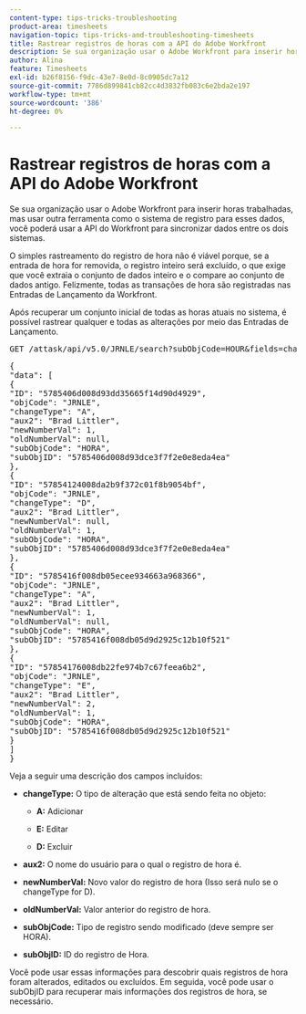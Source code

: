 ```yaml
---
content-type: tips-tricks-troubleshooting
product-area: timesheets
navigation-topic: tips-tricks-and-troubleshooting-timesheets
title: Rastrear registros de horas com a API do Adobe Workfront
description: Se sua organização usar o Adobe Workfront para inserir horas trabalhadas, mas usar outra ferramenta como o sistema de registro para esses dados, você poderá usar a API do Workfront para sincronizar dados entre os dois sistemas.
author: Alina
feature: Timesheets
exl-id: b26f8156-f9dc-43e7-8e0d-8c0905dc7a12
source-git-commit: 7786d899841cb82cc4d3832fb083c6e2bda2e197
workflow-type: tm+mt
source-wordcount: '386'
ht-degree: 0%

---
```


# Rastrear registros de horas com a API do Adobe Workfront

Se sua organização usar o Adobe Workfront para inserir horas trabalhadas, mas usar outra ferramenta como o sistema de registro para esses dados, você poderá usar a API do Workfront para sincronizar dados entre os dois sistemas.

O simples rastreamento do registro de hora não é viável porque, se a entrada de hora for removida, o registro inteiro será excluído, o que exige que você extraia o conjunto de dados inteiro e o compare ao conjunto de dados antigo. Felizmente, todas as transações de hora são registradas nas Entradas de Lançamento da Workfront.

Após recuperar um conjunto inicial de todas as horas atuais no sistema, é possível rastrear qualquer e todas as alterações por meio das Entradas de Lançamento.
<pre>GET /attask/api/v5.0/JRNLE/search?subObjCode=HOUR&amp;fields=changeType,aux2,newNumberVal,oldNumberVal,subObjCode,subObjID</pre><pre>{<br>"data": [<br>{<br>"ID": "5785406d008d93dd35665f14d90d4929",<br>"objCode": "JRNLE",<br>"changeType": "A",<br>"aux2": "Brad Littler",<br>"newNumberVal": 1,<br>"oldNumberVal": null,<br>"subObjCode": "HORA",<br>"subObjID": "5785406d008d93dce3f7f2e0e8eda4ea"<br>},<br>{<br>"ID": "57854124008da2b9f372c01f8b9054bf",<br>"objCode": "JRNLE",<br>"changeType": "D",<br>"aux2": "Brad Littler",<br>"newNumberVal": null,<br>"oldNumberVal": 1,<br>"subObjCode": "HORA",<br>"subObjID": "5785406d008d93dce3f7f2e0e8eda4ea"<br>},<br>{<br>"ID": "5785416f008db05ecee934663a968366",<br>"objCode": "JRNLE",<br>"changeType": "A",<br>"aux2": "Brad Littler",<br>"newNumberVal": 1,<br>"oldNumberVal": null,<br>"subObjCode": "HORA",<br>"subObjID": "5785416f008db05d9d2925c12b10f521"<br>},<br>{<br>"ID": "57854176008db22fe974b7c67feea6b2",<br>"objCode": "JRNLE",<br>"changeType": "E",<br>"aux2": "Brad Littler",<br>"newNumberVal": 2,<br>"oldNumberVal": 1,<br>"subObjCode": "HORA",<br>"subObjID": "5785416f008db05d9d2925c12b10f521"<br>}<br>]<br>}</pre>Veja a seguir uma descrição dos campos incluídos:

* **changeType:** O tipo de alteração que está sendo feita no objeto:

   * **A:** Adicionar

   * **E:** Editar

   * **D:** Excluir

* **aux2:** O nome do usuário para o qual o registro de hora é.

* **newNumberVal:** Novo valor do registro de hora (Isso será nulo se o changeType for D).

* **oldNumberVal:** Valor anterior do registro de hora.

* **subObjCode:** Tipo de registro sendo modificado (deve sempre ser HORA).

* **subObjID:** ID do registro de Hora.

Você pode usar essas informações para descobrir quais registros de hora foram alterados, editados ou excluídos. Em seguida, você pode usar o subObjID para recuperar mais informações dos registros de hora, se necessário.
